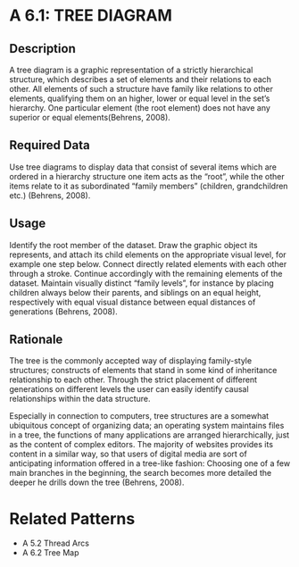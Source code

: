 

# A 6.1: TREE DIAGRAM


## Description

A tree diagram is a graphic representation of a strictly hierarchical structure, which describes a set of elements and their relations to each other. All elements of such a structure have family like relations to other elements, qualifying them on an higher, lower or equal level in the set’s hierarchy. One particular element (the root element) does not have any superior or equal elements(Behrens, 2008). 


## Required Data 

Use tree diagrams to display data that consist of several items which are ordered in a hierarchy structure one item acts as the “root”,
while the other items relate to it as subordinated “family members” (children, grandchildren etc.) (Behrens, 2008).


## Usage

Identify the root member of the dataset. Draw the graphic object its represents, and attach its child elements on the appropriate visual level, for example one step below. Connect directly related elements with each other through a stroke. Continue accordingly with the remaining elements of the dataset. Maintain visually distinct “family levels”, for instance by placing children always below their parents, and siblings on an equal height, respectively with equal visual distance between equal distances of generations (Behrens, 2008).


## Rationale

The tree is the commonly accepted way of displaying family-style structures; constructs of elements that stand in some kind of inheritance relationship to each other. Through the strict placement of different generations on different levels the user can easily identify causal relationships within the data structure.

Especially in connection to computers, tree structures are a somewhat ubiquitous concept of organizing data; an operating system maintains files in a tree, the functions of many applications are arranged hierarchically, just as the content of complex editors. The majority of websites provides its content in a similar way, so that users of digital media are sort of anticipating information offered
in a tree-like fashion: Choosing one of a few main branches in the beginning, the search becomes more detailed the deeper he drills down the tree (Behrens, 2008).


# Related Patterns

* A 5.2 Thread Arcs
* A 6.2 Tree Map 